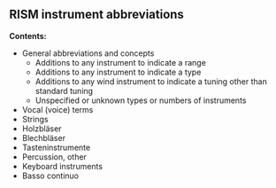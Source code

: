 ## RISM instrument abbreviations
**Contents:**

- General abbreviations and concepts
  - Additions to any instrument to indicate a range
  - Additions to any instrument to indicate a type
  - Additions to any wind instrument to indicate a tuning other than standard tuning
  - Unspecified or unknown types or numbers of instruments
- Vocal (voice) terms
- Strings
- Holzbläser
- Blechbläser
- Tasteninstrumente
- Percussion, other
- Keyboard instruments
- Basso continuo
